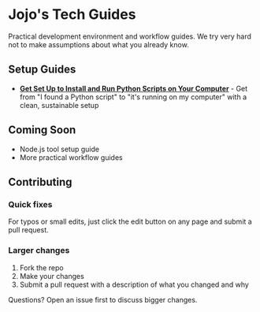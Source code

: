 # Jojo's Tech Guides
Practical development environment and workflow guides. We try very hard not to make assumptions about what you already know.

## Setup Guides
- **[Get Set Up to Install and Run Python Scripts on Your Computer](docs/python-script-setup.md)** - Get from "I found a Python script" to "it's running on my computer" with a clean, sustainable setup

## Coming Soon
- Node.js tool setup guide
- More practical workflow guides

## Contributing
### Quick fixes
For typos or small edits, just click the edit button on any page and submit a pull request.

### Larger changes  
1. Fork the repo
2. Make your changes
3. Submit a pull request with a description of what you changed and why

Questions? Open an issue first to discuss bigger changes.
